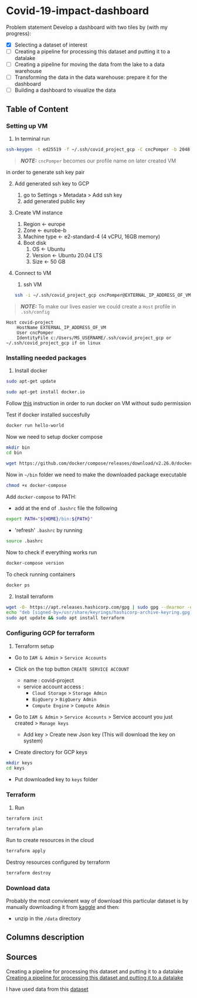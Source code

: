 # Covid-19-impact-dashboard

Problem statement
Develop a dashboard with two tiles by (with my progress):

- [x] Selecting a dataset of interest
- [ ] Creating a pipeline for processing this dataset and putting it to a datalake
- [ ] Creating a pipeline for moving the data from the lake to a data warehouse
- [ ] Transforming the data in the data warehouse: prepare it for the dashboard
- [ ] Building a dashboard to visualize the data

## Table of Content



### Setting up VM

1. In terminal run
```bash
ssh-keygen -t ed25519 -f ~/.ssh/covid_project_gcp -C cncPomper -b 2048
```

> **_NOTE:_**  `cncPomper` becomes our profile name on later created VM

in order to generate ssh key pair

2. Add generated ssh key to GCP
    1. go to Settings > Metadata > Add ssh key
    2. add generated public key

3. Create VM instance
    1. Region <- europe
    2. Zone <- eurobe-b
    3. Machine type <- e2-standard-4 (4 vCPU, 16GB memory)
    4. Boot disk
        1. OS <- Ubuntu
        2. Version <- Ubuntu 20.04 LTS
        3. Size <- 50 GB

4. Connect to VM
    1. ssh VM
    ```bash
    ssh -i ~/.ssh/covid_project_gcp cncPomper@EXTERNAL_IP_ADDRESS_OF_VM
    ```

> **_NOTE:_**  To make our lives easier we could create a `Host` profile in `.ssh/config` 
```
Host covid-project
    HostName EXTERNAL_IP_ADDRESS_OF_VM
    User cncPomper
    IdentityFile c:/Users/MS_USERNAME/.ssh/covid_project_gcp or ~/.ssh/covid_project_gcp if on linux
```

### Installing needed packages

1. Install docker

```bash
sudo apt-get update
```

```bash
sudo apt-get install docker.io
```

Follow <a href="https://github.com/sindresorhus/guides/blob/main/docker-without-sudo.md" target="_blank">this</a> instruction in order to run docker on VM without sudo permission

Test if docker installed succesfully
```bash
docker run hello-world
```

Now we need to setup docker compose
```bash
mkdir bin
cd bin
```

```bash
wget https://github.com/docker/compose/releases/download/v2.26.0/docker-compose-linux-x86_64 -O docker-compose
```

Now in `~/bin` folder we need to make the downloaded package executable

```bash
chmod +x docker-compose
```

Add `docker-compose` to PATH:
- add at the end of `.bashrc` file the following

```bash
export PATH="${HOME}/bin:${PATH}"
```

- 'refresh' `.bashrc` by running

```bash
source .bashrc
```

Now to check if everything works run
```bash
docker-compose version
```

To check running containers
```bash
docker ps
```

2. Install terraform

```bash
wget -O- https://apt.releases.hashicorp.com/gpg | sudo gpg --dearmor -o /usr/share/keyrings/hashicorp-archive-keyring.gpg
echo "deb [signed-by=/usr/share/keyrings/hashicorp-archive-keyring.gpg] https://apt.releases.hashicorp.com $(lsb_release -cs) main" | sudo tee /etc/apt/sources.list.d/hashicorp.list
sudo apt update && sudo apt install terraform
```

### Configuring GCP for terraform

1. Terraform setup
- Go to `IAM & Admin` > `Service Accounts`
- Click on the top button `CREATE SERVICE ACCOUNT`
    - name : covid-project
    - service account access :
        - `Cloud Storage` > `Storage Admin`
        - `BigQuery` > `BigQuery Admin`
        - `Compute Engine` > `Compute Admin`

- Go to `IAM & Admin` > `Service Accounts` > Service account you just created > `Manage keys`
    - Add key > Create new Json key (This will download the key on system)

- Create directory for GCP keys

```bash
mkdir keys
cd keys
```

- Put downloaded key to `keys` folder

### Terraform

1. Run

```bash
terraform init
```

```bash
terraform plan
```

Run to create resources in the cloud

```bash
terraform apply
```

Destroy resources configured by terraform

```bash
terraform destroy
```



<!-- 2. Install pgcli

```bash
pip install pgcli
``` -->

### Download data
Probably the most convienent way of download this particular dataset is by manually downloading it from <a href="https://www.kaggle.com/datasets/sudalairajkumar/novel-corona-virus-2019-dataset" target="_blank">kaggle</a> and then:
- unzip in the `/data` directory


## Columns description

## Sources

Creating a pipeline for processing this dataset and putting it to a datalake
<a href="./md/processing_and_putting_to_datalake.md" target="_blank">Creating a pipeline for processing this dataset and putting it to a datalake</a>

I have used data from this <a href="https://www.kaggle.com/datasets/sudalairajkumar/novel-corona-virus-2019-dataset" target="_blank">dataset</a>
